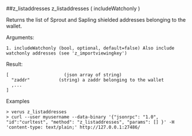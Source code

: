 ##z_listaddresses
z_listaddresses ( includeWatchonly )

Returns the list of Sprout and Sapling shielded addresses belonging to the wallet.

Arguments:
```
1. includeWatchonly (bool, optional, default=false) Also include watchonly addresses (see 'z_importviewingkey')

```
Result:
```
[                     (json array of string)
  "zaddr"           (string) a zaddr belonging to the wallet
  ,...
]

```
Examples
```
> verus z_listaddresses 
> curl --user myusername --data-binary '{"jsonrpc": "1.0", "id":"curltest", "method": "z_listaddresses", "params": [] }' -H 'content-type: text/plain;' http://127.0.0.1:27486/

```
